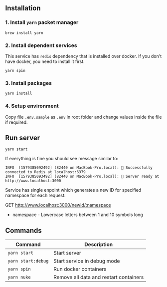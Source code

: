 ## Installation

### 1. Install `yarn` packet manager

```
brew install yarn
```

### 2. Install dependent services

This service has `redis` dependency that is installed over docker. If you don't have docker, you need to install it first.

```
yarn spin
```

### 3. Install packages

```
yarn install
```

### 4. Setup environment

Copy file `.env.sample` as `.env` in root folder and change values inside the file if required.

## Run server

```
yarn start
```

If everything is fine you should see message similar to:

```
INFO  [1579385092492] (82440 on MacBook-Pro.local): 🔌 Successfully connected to Redis at localhost:6379
INFO  [1579385093492] (82440 on MacBook-Pro.local): 🚀 Server ready at http://www.localhost:3000
```

Service has single enpoint which generates a new ID for specified namespace for each request:

GET http://www.localhost:3000/newId/:namespace

- namespace - Lowercase letters between 1 and 10 symbols long

## Commands

| Command            | Description                            |
| ------------------ | -------------------------------------- |
| `yarn start`       | Start server                           |
| `yarn start:debug` | Start service in debug mode            |
| `yarn spin`        | Run docker containers                  |
| `yarn nuke`        | Remove all data and restart containers |
